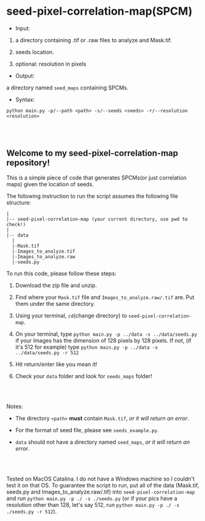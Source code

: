 # seed-pixel-correlation-map(SPCM)

* Input:

1. a directory containing .tif or .raw files to analyze and Mask.tif. 
 
1. seeds location. 

1. optional: resolution in pixels

* Output:

a directory named `seed_maps` containing SPCMs.

* Syntax: 

`python main.py -p/--path <path> -s/--seeds <seeds> -r/--resolution <resolution>`

<br/><br/>

## Welcome to my seed-pixel-correlation-map repository! 

This is a simple piece of code that generates SPCMs(or just correlation maps) given the location of seeds. 

The following instruction to run the script assumes the following file structure:

```
|
|-- seed-pixel-correlation-map (your current directory, use pwd to check!)
|
|-- data
  |
  |-Mask.tif
  |-Images_to_analyze.tif
  |-Images_to_analyze.raw
  |-seeds.py

```


To run this code, please follow these steps:

1. Download the zip file and unzip.

2. Find where your `Mask.tif` file and `Images_to_analyze.raw/.tif` are. Put them under the same directory.

3. Using your terminal, `cd`(change directory) to `seed-pixel-correlation-map`.

4. On your terminal, type `python main.py -p ../data -s ../data/seeds.py` if your Images has the dimension of 128 pixels by 128 pixels. If not, (if it's 512 for example) type `python main.py -p ../data -s ../data/seeds.py -r 512`

5. Hit return/enter like you mean it!

6. Check your `data` folder and look for `seeds_maps` folder!

<br/><br/>

Notes:

- The directory `<path>` **must** contain `Mask.tif`, _or it will return an error_.

- For the format of seed file, please see `seeds_example.py`.

- `data` should not have a directory named `seed_maps`, _or it will return an error_. 
  
<br/><br/>

Tested on MacOS Catalina. I do not have a Windows machine so I couldn't test it on that OS. To guarantee the script to run, put all of the data (Mask.tif, seeds.py and Images_to_analyze.raw/.tif) into `seed-pixel-correlation-map` and run `python main.py -p ./ -s ./seeds.py` (or if your pics have a resolution other than 128, let's say 512, run `python main.py -p ./ -s ./seeds.py -r 512`).
